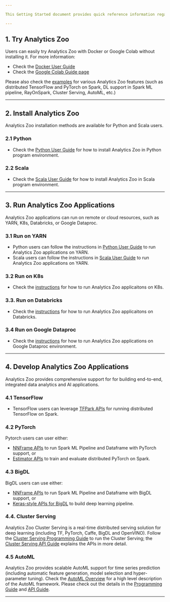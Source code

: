 ```yaml
---

This Getting Started document provides quick reference information regarding installing Analytics Zoo, running the applications, and developing your own applications using Analytics Zoo. 

---
```



## **1. Try Analytics Zoo**
Users can easily try Analytics Zoo with Docker or Google Colab without installing it. For more information: 

- Check the [Docker User Guide](DockerUserGuide/index.md)
- Check the [Google Colab Guide page](ProgrammingGuide/run-notebook-colab.md)

Please also check the [examples](examples.md) for various Analytics Zoo features (such as distributed TensorFlow and PyTorch on Spark, DL support in Spark ML pipeline, RayOnSpark, Cluster Serving, AutoML, etc.)

---


## **2. Install Analytics Zoo**

Analytics Zoo installation methods are available for Python and Scala users. 

### 2.1 Python

- Check the [Python User Guide](PythonUserGuide/install.md) for how to install Analytics Zoo in Python program environment.

### 2.2 Scala

- Check the [Scala User Guide](ScalaUserGuide/install.md) for how to install Analytics Zoo in Scala program environment.

---


## **3. Run Analytics Zoo Applications**
Analytics Zoo applications can run on remote or cloud resources, such as YARN, K8s, Databricks, or Google Dataproc. 

### 3.1 Run on YARN

- Python users can follow the instructions in [Python User Guide](PythonUserGuide/run.md) to run Analytics Zoo applications on YARN.
- Scala users can follow the instructions in [Scala User Guide](ScalaUserGuide/run.md) to run Analytics Zoo applications on YARN.
 
### 3.2 Run on K8s

- Check the [instructions](ProgrammingGuide/k8s.md) for how to run Analytics Zoo applicaitons on K8s.

### 3.3. Run on Databricks

- Check the [instructions](ProgrammingGuide/AnalyticsZoo-on-Databricks.md) for how to run Analytics Zoo applicaitons on Databricks.

### 3.4 Run on Google Dataproc

- Check the [instructions](ProgrammingGuide/run-on-dataproc.md) for how to run Analytics Zoo applications on Google Dataproc environment. 

---


## **4. Develop Analytics Zoo Applications**

Analytics Zoo provides comprehensive support for for building end-to-end, integrated data analytics and AI applications. 

### 4.1 TensorFlow

- TensorFlow users can leverage [TFPark APIs](ProgrammingGuide/TFPark/tensorflow.md) for running distributed TensorFlow on Spark. 

### 4.2 PyTorch

Pytorch users can user either: 

- [NNFrame APIs](APIGuide/PipelineAPI/nnframes.md) to run Spark ML Pipeline and Dataframe with PyTorch support, or 
- [Estimator APIs](APIGuide/PipelineAPI/estimator.md) to train and evaluate distributed PyTorch on Spark.

### 4.3 BigDL

BigDL users can use either: 

- [NNFrame APIs](APIGuide/PipelineAPI/nnframes.md) to run Spark ML Pipeline and Dataframe with BigDL support, or 
- [Keras-style APIs for BigDL](KerasStyleAPIGuide/Optimization/training.md) to build deep learning pipeline.

### 4.4. Cluster Serving

Analytics Zoo Cluster Serving is a real-time distributed serving solution for deep learning (including TF, PyTorch, Caffe, BigDL and OpenVINO). Follow the [Cluster Serving Programming Guide](ClusterServingGuide/ProgrammingGuide.md) to run the Cluster Serving; the [Cluster Serving API Guide](ClusterServingGuide/APIGuide.md) explains the APIs in more detail. 

### 4.5 AutoML

Analytics Zoo provides scalable AutoML support for time series prediction (including automatic feature generation, model selection and hyper-parameter tuning). Check the [AutoML Overview](ProgrammingGuide/AutoML/overview.md) for a high level description of the AutoML framework. Please check out the details in the [Programming Guide](ProgrammingGuide/AutoML/forecasting.md) and [API Guide](APIGuide/AutoML/time-sequence-predictor.md). 


---
